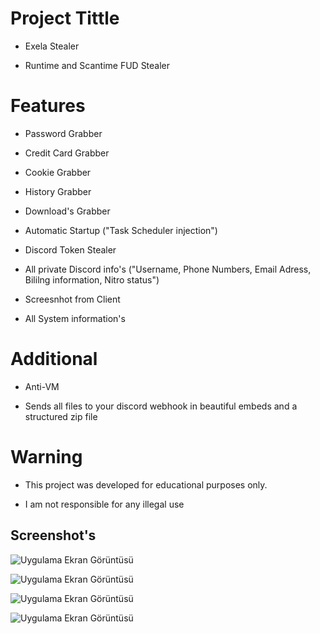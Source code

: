 
# Project Tittle
- Exela Stealer

- Runtime and Scantime FUD Stealer

# Features
- Password Grabber

- Credit Card Grabber

- Cookie Grabber

- History Grabber

- Download's Grabber

- Automatic Startup ("Task Scheduler injection")

- Discord Token Stealer

- All private Discord info's ("Username, Phone Numbers, Email Adress, Bililng information, Nitro status")

- Screesnhot from Client

- All System information's

# Additional

- Anti-VM

- Sends all files to your discord webhook in beautiful embeds and a structured zip file

# Warning

- This project was developed for educational purposes only.

- I am not responsible for any illegal use

## Screenshot's

![Uygulama Ekran Görüntüsü](https://i.hizliresim.com/d7ptzz0.png)

![Uygulama Ekran Görüntüsü](https://i.hizliresim.com/pthh62a.png)
  
![Uygulama Ekran Görüntüsü](https://i.hizliresim.com/9mbsuw3.png)

![Uygulama Ekran Görüntüsü](https://i.hizliresim.com/1n94gc6.png)
